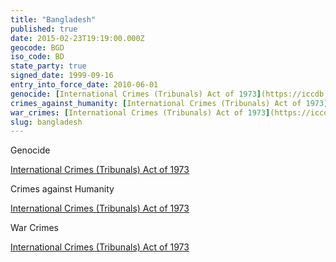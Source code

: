 ```yaml
---
title: "Bangladesh"
published: true
date: 2015-02-23T19:19:00.000Z
geocode: BGD
iso_code: BD
state_party: true
signed_date: 1999-09-16
entry_into_force_date: 2010-06-01
genocide: [International Crimes (Tribunals) Act of 1973](https://iccdb.hrlc.net/data/doc/518/keyword/46/)
crimes_against_humanity: [International Crimes (Tribunals) Act of 1973](https://iccdb.hrlc.net/data/doc/518/keyword/13/)
war_crimes: [International Crimes (Tribunals) Act of 1973](https://iccdb.hrlc.net/data/doc/518/keyword/145/)
slug: bangladesh
---
```

Genocide

[International Crimes (Tribunals) Act of 1973](https://iccdb.hrlc.net/data/doc/518/keyword/46/)

Crimes against Humanity

[International Crimes (Tribunals) Act of 1973](https://iccdb.hrlc.net/data/doc/518/keyword/13/)

War Crimes

[International Crimes (Tribunals) Act of 1973](https://iccdb.hrlc.net/data/doc/518/keyword/145/)

